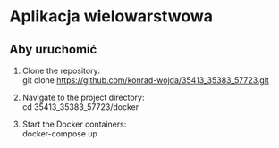 # Aplikacja wielowarstwowa

## Aby uruchomić

1. Clone the repository: </br>
   git clone https://github.com/konrad-wojda/35413_35383_57723.git

2. Navigate to the project directory: </br>
   cd 35413_35383_57723/docker

3. Start the Docker containers: </br>
   docker-compose up
